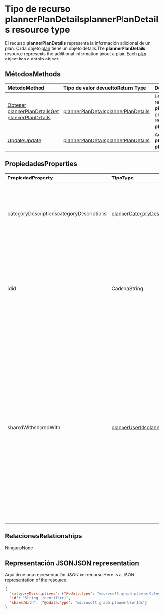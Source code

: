 # <a name="plannerplandetails-resource-type"></a><span data-ttu-id="5f18c-101">Tipo de recurso plannerPlanDetails</span><span class="sxs-lookup"><span data-stu-id="5f18c-101">plannerPlanDetails resource type</span></span>


<span data-ttu-id="5f18c-p101">El recurso **plannerPlanDetails** representa la información adicional de un plan. Cada objeto [plan](plannerplan.md) tiene un objeto details.</span><span class="sxs-lookup"><span data-stu-id="5f18c-p101">The **plannerPlanDetails** resource represents the additional information about a plan. Each [plan](plannerplan.md) object has a details object.</span></span>


## <a name="methods"></a><span data-ttu-id="5f18c-104">Métodos</span><span class="sxs-lookup"><span data-stu-id="5f18c-104">Methods</span></span>

| <span data-ttu-id="5f18c-105">Método</span><span class="sxs-lookup"><span data-stu-id="5f18c-105">Method</span></span>           | <span data-ttu-id="5f18c-106">Tipo de valor devuelto</span><span class="sxs-lookup"><span data-stu-id="5f18c-106">Return Type</span></span>    |<span data-ttu-id="5f18c-107">Descripción</span><span class="sxs-lookup"><span data-stu-id="5f18c-107">Description</span></span>|
|:---------------|:--------|:----------|
|[<span data-ttu-id="5f18c-108">Obtener plannerPlanDetails</span><span class="sxs-lookup"><span data-stu-id="5f18c-108">Get plannerPlanDetails</span></span>](../api/plannerplandetails_get.md) | [<span data-ttu-id="5f18c-109">plannerPlanDetails</span><span class="sxs-lookup"><span data-stu-id="5f18c-109">plannerPlanDetails</span></span>](plannerplandetails.md) |<span data-ttu-id="5f18c-110">Leer las propiedades y las relaciones del objeto **plannerPlanDetails**.</span><span class="sxs-lookup"><span data-stu-id="5f18c-110">Read properties and relationships of **plannerPlanDetails** object.</span></span>|
|[<span data-ttu-id="5f18c-111">Update</span><span class="sxs-lookup"><span data-stu-id="5f18c-111">Update</span></span>](../api/plannerplandetails_update.md) | [<span data-ttu-id="5f18c-112">plannerPlanDetails</span><span class="sxs-lookup"><span data-stu-id="5f18c-112">plannerPlanDetails</span></span>](plannerplandetails.md)    |<span data-ttu-id="5f18c-113">Actualizar el objeto **plannerPlanDetails**.</span><span class="sxs-lookup"><span data-stu-id="5f18c-113">Update **plannerPlanDetails** object.</span></span> |

## <a name="properties"></a><span data-ttu-id="5f18c-114">Propiedades</span><span class="sxs-lookup"><span data-stu-id="5f18c-114">Properties</span></span>
| <span data-ttu-id="5f18c-115">Propiedad</span><span class="sxs-lookup"><span data-stu-id="5f18c-115">Property</span></span>     | <span data-ttu-id="5f18c-116">Tipo</span><span class="sxs-lookup"><span data-stu-id="5f18c-116">Type</span></span>   |<span data-ttu-id="5f18c-117">Descripción</span><span class="sxs-lookup"><span data-stu-id="5f18c-117">Description</span></span>|
|:---------------|:--------|:----------|
|<span data-ttu-id="5f18c-118">categoryDescriptions</span><span class="sxs-lookup"><span data-stu-id="5f18c-118">categoryDescriptions</span></span>|[<span data-ttu-id="5f18c-119">plannerCategoryDescriptions</span><span class="sxs-lookup"><span data-stu-id="5f18c-119">plannerCategoryDescriptions</span></span>](plannercategorydescriptions.md)|<span data-ttu-id="5f18c-120">Objeto que especifica las descripciones de las seis categorías que pueden estar asociadas a las tareas del plan</span><span class="sxs-lookup"><span data-stu-id="5f18c-120">An object that specifies the descriptions of the six categories that can be associated with tasks in the plan</span></span>|
|<span data-ttu-id="5f18c-121">id</span><span class="sxs-lookup"><span data-stu-id="5f18c-121">id</span></span>|<span data-ttu-id="5f18c-122">Cadena</span><span class="sxs-lookup"><span data-stu-id="5f18c-122">String</span></span>| <span data-ttu-id="5f18c-123">Solo lectura.</span><span class="sxs-lookup"><span data-stu-id="5f18c-123">Read-only.</span></span> <span data-ttu-id="5f18c-124">Identificador de los detalles del plan.</span><span class="sxs-lookup"><span data-stu-id="5f18c-124">ID of the plan details.</span></span> <span data-ttu-id="5f18c-125">Tiene 28 caracteres y distingue mayúsculas y minúsculas.</span><span class="sxs-lookup"><span data-stu-id="5f18c-125">It is 28 characters long and case-sensitive.</span></span> <span data-ttu-id="5f18c-126">[La validación de formato](planner_identifiers_disclaimer.md) se realiza en el servicio.</span><span class="sxs-lookup"><span data-stu-id="5f18c-126">[Format validation](planner_identifiers_disclaimer.md) is done on the service.</span></span>|
|<span data-ttu-id="5f18c-127">sharedWith</span><span class="sxs-lookup"><span data-stu-id="5f18c-127">sharedWith</span></span>|[<span data-ttu-id="5f18c-128">plannerUserIds</span><span class="sxs-lookup"><span data-stu-id="5f18c-128">plannerUserIds</span></span>](planneruserids.md)|<span data-ttu-id="5f18c-p103">Conjunto de identificadores de usuario con el que se comparte este plan. Si está aprovechando los grupos de Office 365, use la API de grupos para administrar la pertenencia a los grupos a fin de compartir el plan del [grupo](group.md). También puede agregar los miembros existentes del grupo a esta colección, aunque no es necesario que obtengan acceso al plan propiedad del grupo.</span><span class="sxs-lookup"><span data-stu-id="5f18c-p103">Set of user ids that this plan is shared with. If you are leveraging Office 365 Groups, use the Groups API to manage group membership to share the [group's](group.md) plan. You can also add existing members of the group to this collection though it is not required for them to access the plan owned by the group.</span></span> |

## <a name="relationships"></a><span data-ttu-id="5f18c-132">Relaciones</span><span class="sxs-lookup"><span data-stu-id="5f18c-132">Relationships</span></span>
<span data-ttu-id="5f18c-133">Ninguno</span><span class="sxs-lookup"><span data-stu-id="5f18c-133">None</span></span>


## <a name="json-representation"></a><span data-ttu-id="5f18c-134">Representación JSON</span><span class="sxs-lookup"><span data-stu-id="5f18c-134">JSON representation</span></span>
<span data-ttu-id="5f18c-135">Aquí tiene una representación JSON del recurso.</span><span class="sxs-lookup"><span data-stu-id="5f18c-135">Here is a JSON representation of the resource.</span></span>

<!--{
  "blockType": "resource",
  "optionalProperties": [],
  "baseType": "microsoft.graph.entity",
  "@odata.type": "microsoft.graph.plannerPlanDetails"
}-->

```json
{
  "categoryDescriptions": {"@odata.type": "microsoft.graph.plannerCategoryDescriptions"},
  "id": "String (identifier)",
  "sharedWith": {"@odata.type": "microsoft.graph.plannerUserIds"}
}

```

<!-- uuid: 8fcb5dbc-d5aa-4681-8e31-b001d5168d79
2015-10-25 14:57:30 UTC -->
<!-- {
  "type": "#page.annotation",
  "description": "plannerPlanDetails resource",
  "keywords": "",
  "section": "documentation",
  "tocPath": ""
}-->